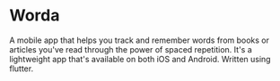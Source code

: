 # Worda
A mobile app that helps you track and remember words from books or articles you've read through the power of spaced repetition. It's a lightweight app that's available on both iOS and Android. Written using flutter.
